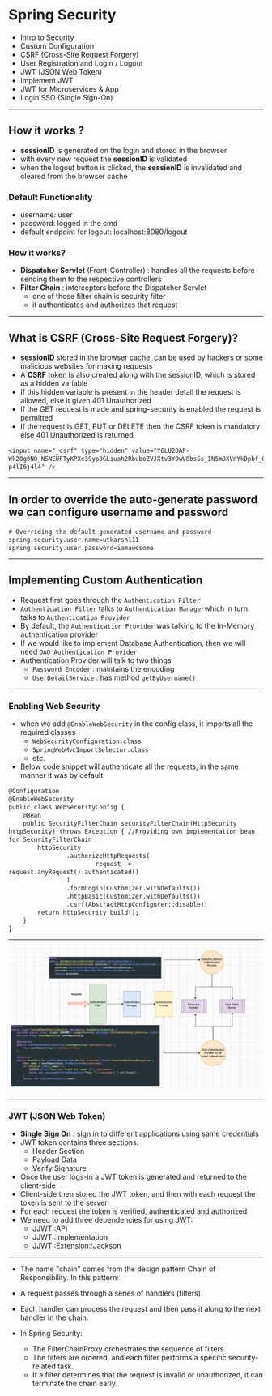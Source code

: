 # Spring Security
- Intro to Security
- Custom Configuration
- CSRF (Cross-Site Request Forgery)
- User Registration and Login / Logout
- JWT (JSON Web Token)
- Implement JWT
- JWT for Microservices & App
- Login SSO (Single Sign-On)

********************************************************************

## How it works ?
- **sessionID** is generated on the login and stored in the browser
- with every new request the **sessionID** is validated
- when the logout button is clicked, the **sessionID** is invalidated and cleared from the browser cache

### Default Functionality
- username: user
- password: logged in the cmd
- default endpoint for logout: localhost:8080/logout

### How it works?
- **Dispatcher Servlet** (Front-Controller) : handles all the requests before sending them to the respective controllers
- **Filter Chain** : interceptors before the Dispatcher Servlet
	- one of those filter chain is security filter
	- it authenticates and authorizes that request

********************************************************************

## What is CSRF (Cross-Site Request Forgery)?
- **sessionID** stored in the browser cache, can be used by hackers or some malicious websites for making requests
- A **CSRF** token is also created along with the sessionID, which is stored as a hidden variable
- If this hidden variable is present in the header detail the request is allowed, else it given 401 Unauthorized
- If the GET request is made and spring-security is enabled the request is permitted
- If the request is GET, PUT or DELETE then the CSRF token is mandatory else 401 Unauthorized is returned
```
<input name="_csrf" type="hidden" value="Y6LU20AP-Wk20g0NQ_NSNEUFTyKPXc39yp8GLiuah2RbuboZVJXtv3Y9wV8bsGs_IN5mDXVnYkDpbf_Qq683GU-p4lI6j4l4" />
```

********************************************************************

## In order to override the auto-generate password we can configure username and password
```
# Overriding the default generated username and password
spring.security.user.name=utkarsh111
spring.security.user.password=iamawesome
```
********************************************************************
## Implementing Custom Authentication
- Request first goes through the `Authentication Filter`
- `Authentication Filter` talks to `Authentication Manager`which in turn talks to `Authentication Provider`
- By default, the `Authentication Provider` was talking to the In-Memory authentication provider
- If we would like to implement Database Authentication, then we will need `DAO Authentication Provider`
- Authentication Provider will talk to two things
  - `Password Encoder` : maintains the encoding
  - `UserDetailService` : has method `getByUsername()`
********************************************************************
### Enabling Web Security
- when we add `@EnableWebSecurity` in the config class, it imports all the required classes
  - `WebSecurityConfiguration.class`
  - `SpringWebMvcImportSelector.class`
  - etc.
- Below code snippet will authenticate all the requests, in the same manner it was by default
```
@Configuration
@EnableWebSecurity
public class WebSecurityConfig {
    @Bean
    public SecurityFilterChain securityFilterChain(HttpSecurity httpSecurity) throws Exception { //Providing own implementation bean for SecurityFilterChain
        httpSecurity
                .authorizeHttpRequests(
                        request -> request.anyRequest().authenticated()
                )
                .formLogin(Customizer.withDefaults())
                .httpBasic(Customizer.withDefaults())
                .csrf(AbstractHttpConfigurer::disable);
        return httpSecurity.build();
    }
}
```
********************************************************************
![img.png](img.png)
********************************************************************

### JWT (JSON Web Token)
- **Single Sign On** : sign in to different applications using same credentials
- JWT token contains three sections:
  - Header Section
  - Payload Data
  - Verify Signature
- Once the user logs-in a JWT token is generated and returned to the client-side
- Client-side then stored the JWT token, and then with each request the token is sent to the server
- For each request the token is verified, authenticated and authorized
- We need to add three dependencies for using JWT:
  - JJWT::API
  - JJWT::Implementation
  - JJWT::Extension::Jackson
********************************************************************
- The name "chain" comes from the design pattern Chain of Responsibility. In this pattern:

- A request passes through a series of handlers (filters).
- Each handler can process the request and then pass it along to the next handler in the chain.
- In Spring Security:
  - The FilterChainProxy orchestrates the sequence of filters.
  - The filters are ordered, and each filter performs a specific security-related task.
  - If a filter determines that the request is invalid or unauthorized, it can terminate the chain early.
